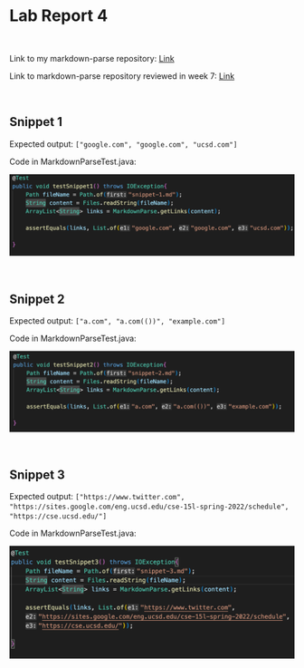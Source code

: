 # Lab Report 4
<br />

Link to my markdown-parse repository: [Link](https://github.com/JZ567/markdown-parser-2)

Link to markdown-parse repository reviewed in week 7: [Link](https://github.com/YoavGutmanUCSD/markdown-parser-2)

<br />

## Snippet 1

Expected output: `["google.com", "google.com", "ucsd.com"]`

Code in MarkdownParseTest.java: 

![screenshot](Screenshot4thRprt1.png)

<br />

## Snippet 2

Expected output: `["a.com", "a.com(())", "example.com"]`

Code in MarkdownParseTest.java: 

![screenshot](Screenshot4thRprt2.png)

<br />

## Snippet 3

Expected output: `["https://www.twitter.com", "https://sites.google.com/eng.ucsd.edu/cse-15l-spring-2022/schedule", "https://cse.ucsd.edu/"]`

Code in MarkdownParseTest.java: 

![screenshot](Screenshot4thRprt3.png)

